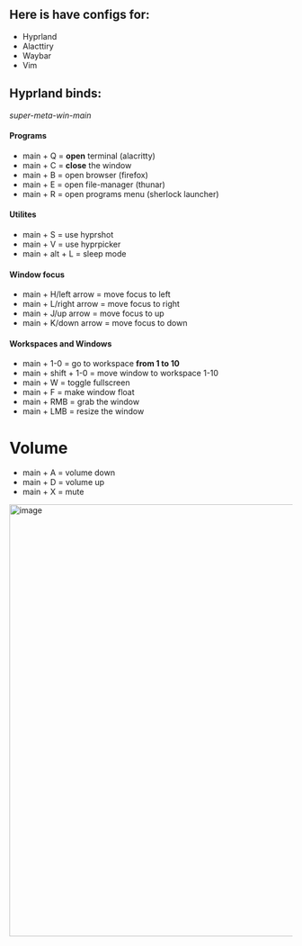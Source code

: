## Here is have configs for:
- Hyprland
- Alacttiry
- Waybar
- Vim

## Hyprland binds:
*super-meta-win-main*

#### Programs
- main + Q = **open** terminal (alacritty)
- main + C = **close** the window
- main + B = open browser (firefox)
- main + E = open file-manager (thunar)
- main + R = open programs menu (sherlock launcher)

#### Utilites
- main + S = use hyprshot
- main + V = use hyprpicker
- main + alt + L = sleep mode

#### Window focus
- main + H/left arrow = move focus to left
- main + L/right arrow = move focus to right
- main + J/up arrow = move focus to up
- main + K/down arrow = move focus to down

#### Workspaces and Windows
- main + 1-0 = go to workspace **from 1 to 10**
- main + shift + 1-0 = move window to workspace 1-10
- main + W = toggle fullscreen
- main + F = make window float
- main + RMB = grab the window
- main + LMB = resize the window

# Volume
- main + A = volume down
- main + D = volume up
- main + X = mute


<img width="1366" height="768" alt="image" src="https://github.com/user-attachments/assets/19f44528-cb7e-4cb6-b87e-9eaddde7a80d" />

